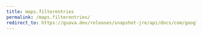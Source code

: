 ```yaml
---
title: maps.filterentries
permalink: /maps.filterentries/
redirect_to: https://guava.dev/releases/snapshot-jre/api/docs/com/google/common/collect/Maps.html#filterEntries-java.util.Map-com.google.common.base.Predicate-
---
```

